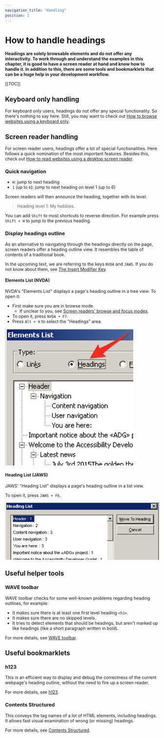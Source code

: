 ```yaml
---
navigation_title: "Handling"
position: 1
---
```


# How to handle headings

**Headings are solely browsable elements and do not offer any interactivity. To work through and understand the examples in this chapter, it is good to have a screen reader at hand and know how to handle it. In addition to this, there are some tools and bookmarklets that can be a huge help in your development workflow.**

[[_TOC_]]

## Keyboard only handling

For keyboard only users, headings do not offer any special functionality. So there's nothing to say here. Still, you may want to check out [How to browse websites using a keyboard only](/knowledge/keyboard-only/browsing-websites).

## Screen reader handling

For screen reader users, headings offer a lot of special functionalities. Here follows a quick nomination of the most important features. Besides this, check out [How to read websites using a desktop screen reader](/knowledge/screen-readers/desktop/reading-websites).

### Quick navigation

- `H`: jump to next heading
- `1` (up to `6`): jump to next heading on level 1 (up to 6)

Screen readers will then announce the heading, together with its level:

> Heading level 1: My hobbies.

You can add `Shift` to most shortcuts to reverse direction. For example press `Shift + H` to jump to the previous heading.

### Display headings outline

As an alternative to navigating through the headings directly on the page, screen readers offer a heading outline view. It resembles the table of contents of a traditional book.

In the upcoming text, we are referring to the keys `NVDA` and `JAWS`. If you do not know about them, see [The Insert Modifier Key](/knowledge/screen-readers/desktop/insert-modifier-key).

#### Elements List (NVDA)

NVDA's "Elements List" displays a page's heading outline in a tree view. To open it:

- First make sure you are in browse mode.
    - If unclear to you, see [Screen readers' browse and focus modes](/knowledge/screen-readers/desktop/browse-focus-modes).
- To open it, press `NVDA + F7`.
- Press `Alt + H` to select the "Headings" area.

![NVDA's "Elements List" dialog](_media/nvdas-elements-list-dialog.png)

#### Heading List (JAWS)

JAWS' "Heading List" displays a page's heading outline in a list view.

To open it, press `JAWS + F6`.

![JAWS' "Heading List" dialog](_media/jaws-heading-list-dialog.png)

## Useful helper tools

### WAVE toolbar

WAVE toolbar checks for some well-known problems regarding heading outlines, for example:

- It makes sure there is at least one first level heading `<h1>`.
- It makes sure there are no skipped levels.
- It tries to detect elements that should be headings, but aren't marked up like headings (like a short paragraph written in bold).

For more details, see [WAVE toolbar](/setup/browsers/chrome/wave-toolbar).

## Useful bookmarklets

### h123

This is an efficient way to display and debug the correctness of the current webpage's heading outline, without the need to fire up a screen reader.

For more details, see [h123](/setup/browsers/bookmarklets/h123).

### Contents Structured

This conveys the tag names of a lot of HTML elements, including headings. It allows fast visual examination of wrong (or missing) headings.

For more details, see [Contents Structured](/setup/browsers/bookmarklets/contents-structured).
